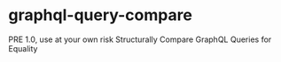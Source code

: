 # graphql-query-compare

PRE 1.0, use at your own risk
Structurally Compare GraphQL Queries for Equality

